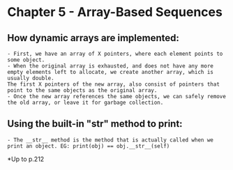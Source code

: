 # Chapter 5 - Array-Based Sequences

## How dynamic arrays are implemented:
    - First, we have an array of X pointers, where each element points to some object.
    - When the original array is exhausted, and does not have any more empty elements left to allocate, we create another array, which is usually double.
    The first X pointers of the new array, also consist of pointers that point to the same objects as the original array.
    - Once the new array references the same objects, we can safely remove the old array, or leave it for garbage collection.

## Using the built-in "__str__" method to print:
    - The __str__ method is the method that is actually called when we print an object. EG: print(obj) == obj.__str__(self)

*Up to p.212
